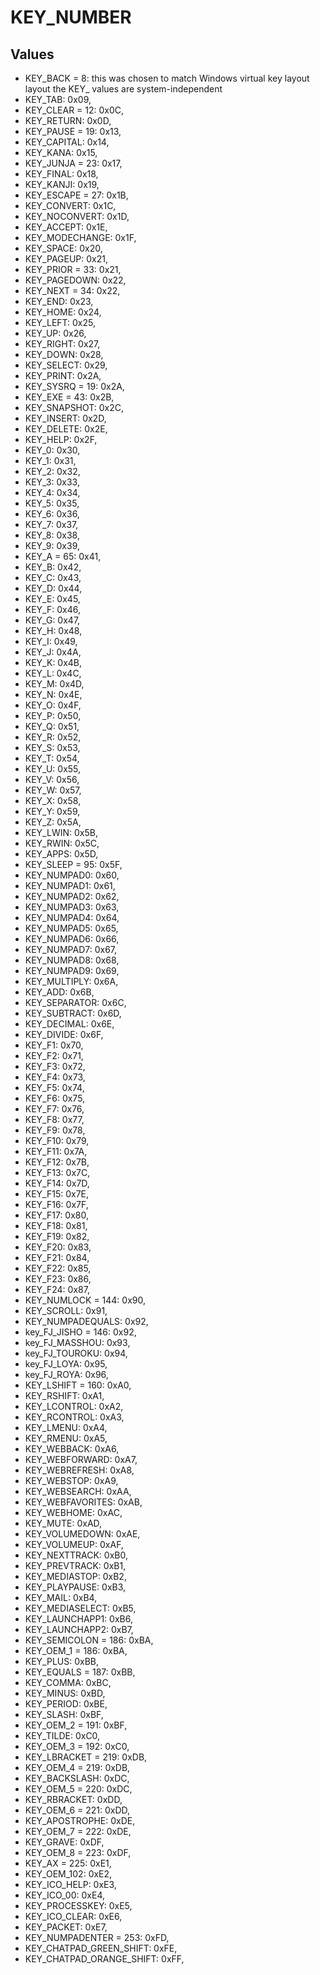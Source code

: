 # KEY_NUMBER

## Values
* KEY_BACK = 8: this was chosen to match Windows virtual key layout layout the KEY_ values are system-independent
* KEY_TAB: 0x09,
* KEY_CLEAR = 12: 0x0C,
* KEY_RETURN: 0x0D,
* KEY_PAUSE = 19: 0x13,
* KEY_CAPITAL: 0x14,
* KEY_KANA: 0x15,
* KEY_JUNJA = 23: 0x17,
* KEY_FINAL: 0x18,
* KEY_KANJI: 0x19,
* KEY_ESCAPE = 27: 0x1B,
* KEY_CONVERT: 0x1C,
* KEY_NOCONVERT: 0x1D,
* KEY_ACCEPT: 0x1E,
* KEY_MODECHANGE: 0x1F,
* KEY_SPACE: 0x20,
* KEY_PAGEUP: 0x21,
* KEY_PRIOR = 33: 0x21,
* KEY_PAGEDOWN: 0x22,
* KEY_NEXT = 34: 0x22,
* KEY_END: 0x23,
* KEY_HOME: 0x24,
* KEY_LEFT: 0x25,
* KEY_UP: 0x26,
* KEY_RIGHT: 0x27,
* KEY_DOWN: 0x28,
* KEY_SELECT: 0x29,
* KEY_PRINT: 0x2A,
* KEY_SYSRQ = 19: 0x2A,
* KEY_EXE = 43: 0x2B,
* KEY_SNAPSHOT: 0x2C,
* KEY_INSERT: 0x2D,
* KEY_DELETE: 0x2E,
* KEY_HELP: 0x2F,
* KEY_0: 0x30,
* KEY_1: 0x31,
* KEY_2: 0x32,
* KEY_3: 0x33,
* KEY_4: 0x34,
* KEY_5: 0x35,
* KEY_6: 0x36,
* KEY_7: 0x37,
* KEY_8: 0x38,
* KEY_9: 0x39,
* KEY_A = 65: 0x41,
* KEY_B: 0x42,
* KEY_C: 0x43,
* KEY_D: 0x44,
* KEY_E: 0x45,
* KEY_F: 0x46,
* KEY_G: 0x47,
* KEY_H: 0x48,
* KEY_I: 0x49,
* KEY_J: 0x4A,
* KEY_K: 0x4B,
* KEY_L: 0x4C,
* KEY_M: 0x4D,
* KEY_N: 0x4E,
* KEY_O: 0x4F,
* KEY_P: 0x50,
* KEY_Q: 0x51,
* KEY_R: 0x52,
* KEY_S: 0x53,
* KEY_T: 0x54,
* KEY_U: 0x55,
* KEY_V: 0x56,
* KEY_W: 0x57,
* KEY_X: 0x58,
* KEY_Y: 0x59,
* KEY_Z: 0x5A,
* KEY_LWIN: 0x5B,
* KEY_RWIN: 0x5C,
* KEY_APPS: 0x5D,
* KEY_SLEEP = 95: 0x5F,
* KEY_NUMPAD0: 0x60,
* KEY_NUMPAD1: 0x61,
* KEY_NUMPAD2: 0x62,
* KEY_NUMPAD3: 0x63,
* KEY_NUMPAD4: 0x64,
* KEY_NUMPAD5: 0x65,
* KEY_NUMPAD6: 0x66,
* KEY_NUMPAD7: 0x67,
* KEY_NUMPAD8: 0x68,
* KEY_NUMPAD9: 0x69,
* KEY_MULTIPLY: 0x6A,
* KEY_ADD: 0x6B,
* KEY_SEPARATOR: 0x6C,
* KEY_SUBTRACT: 0x6D,
* KEY_DECIMAL: 0x6E,
* KEY_DIVIDE: 0x6F,
* KEY_F1: 0x70,
* KEY_F2: 0x71,
* KEY_F3: 0x72,
* KEY_F4: 0x73,
* KEY_F5: 0x74,
* KEY_F6: 0x75,
* KEY_F7: 0x76,
* KEY_F8: 0x77,
* KEY_F9: 0x78,
* KEY_F10: 0x79,
* KEY_F11: 0x7A,
* KEY_F12: 0x7B,
* KEY_F13: 0x7C,
* KEY_F14: 0x7D,
* KEY_F15: 0x7E,
* KEY_F16: 0x7F,
* KEY_F17: 0x80,
* KEY_F18: 0x81,
* KEY_F19: 0x82,
* KEY_F20: 0x83,
* KEY_F21: 0x84,
* KEY_F22: 0x85,
* KEY_F23: 0x86,
* KEY_F24: 0x87,
* KEY_NUMLOCK = 144: 0x90,
* KEY_SCROLL: 0x91,
* KEY_NUMPADEQUALS: 0x92,
* key_FJ_JISHO = 146: 0x92,
* key_FJ_MASSHOU: 0x93,
* key_FJ_TOUROKU: 0x94,
* key_FJ_LOYA: 0x95,
* key_FJ_ROYA: 0x96,
* KEY_LSHIFT = 160: 0xA0,
* KEY_RSHIFT: 0xA1,
* KEY_LCONTROL: 0xA2,
* KEY_RCONTROL: 0xA3,
* KEY_LMENU: 0xA4,
* KEY_RMENU: 0xA5,
* KEY_WEBBACK: 0xA6,
* KEY_WEBFORWARD: 0xA7,
* KEY_WEBREFRESH: 0xA8,
* KEY_WEBSTOP: 0xA9,
* KEY_WEBSEARCH: 0xAA,
* KEY_WEBFAVORITES: 0xAB,
* KEY_WEBHOME: 0xAC,
* KEY_MUTE: 0xAD,
* KEY_VOLUMEDOWN: 0xAE,
* KEY_VOLUMEUP: 0xAF,
* KEY_NEXTTRACK: 0xB0,
* KEY_PREVTRACK: 0xB1,
* KEY_MEDIASTOP: 0xB2,
* KEY_PLAYPAUSE: 0xB3,
* KEY_MAIL: 0xB4,
* KEY_MEDIASELECT: 0xB5,
* KEY_LAUNCHAPP1: 0xB6,
* KEY_LAUNCHAPP2: 0xB7,
* KEY_SEMICOLON = 186: 0xBA,
* KEY_OEM_1 = 186: 0xBA,
* KEY_PLUS: 0xBB,
* KEY_EQUALS = 187: 0xBB,
* KEY_COMMA: 0xBC,
* KEY_MINUS: 0xBD,
* KEY_PERIOD: 0xBE,
* KEY_SLASH: 0xBF,
* KEY_OEM_2 = 191: 0xBF,
* KEY_TILDE: 0xC0,
* KEY_OEM_3 = 192: 0xC0,
* KEY_LBRACKET = 219: 0xDB,
* KEY_OEM_4 = 219: 0xDB,
* KEY_BACKSLASH: 0xDC,
* KEY_OEM_5 = 220: 0xDC,
* KEY_RBRACKET: 0xDD,
* KEY_OEM_6 = 221: 0xDD,
* KEY_APOSTROPHE: 0xDE,
* KEY_OEM_7 = 222: 0xDE,
* KEY_GRAVE: 0xDF,
* KEY_OEM_8 = 223: 0xDF,
* KEY_AX = 225: 0xE1,
* KEY_OEM_102: 0xE2,
* KEY_ICO_HELP: 0xE3,
* KEY_ICO_00: 0xE4,
* KEY_PROCESSKEY: 0xE5,
* KEY_ICO_CLEAR: 0xE6,
* KEY_PACKET: 0xE7,
* KEY_NUMPADENTER = 253: 0xFD,
* KEY_CHATPAD_GREEN_SHIFT: 0xFE,
* KEY_CHATPAD_ORANGE_SHIFT: 0xFF,